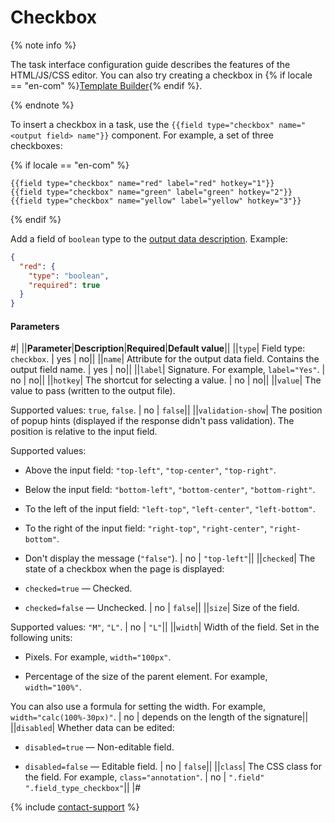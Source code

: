 # Checkbox

{% note info %}

The task interface configuration guide describes the features of the HTML/JS/CSS editor. You can also try creating a checkbox in {% if locale == "en-com" %}[Template Builder](../../../template-builder/reference/field.checkbox.md){% endif %}.

{% endnote %}

To insert a checkbox in a task, use the `{{field type="checkbox" name="<output field> name"}}` component. For example, a set of three checkboxes:

{% if locale == "en-com" %}

```plaintext
{{field type="checkbox" name="red" label="red" hotkey="1"}}
{{field type="checkbox" name="green" label="green" hotkey="2"}}
{{field type="checkbox" name="yellow" label="yellow" hotkey="3"}}
```

{% endif %}

Add a field of `boolean` type to the [output data description](../incoming.md). Example:

```json
{
  "red": {
    "type": "boolean",
    "required": true
  }
}
```

#### Parameters

#|
||**Parameter**|**Description**|**Required**|**Default value**||
||`type`| Field type: `checkbox`. | yes | no||
||`name`| Attribute for the output data field. Contains the output field name. | yes | no||
||`label`| Signature. For example, `label="Yes"`. | no | no||
||`hotkey`| The shortcut for selecting a value. | no | no||
||`value`| The value to pass (written to the output file).

Supported values: `true`, `false`. | no | `false`||
||`validation-show`| The position of popup hints (displayed if the response didn't pass validation). The position is relative to the input field.

Supported values:

- Above the input field: `"top-left"`, `"top-center"`, `"top-right"`.

- Below the input field: `"bottom-left"`, `"bottom-center"`, `"bottom-right"`.

- To the left of the input field: `"left-top"`, `"left-center"`, `"left-bottom"`.

- To the right of the input field: `"right-top"`, `"right-center"`, `"right-bottom"`.

- Don't display the message (`"false"`). | no | `"top-left"`||
||`checked`| The state of a checkbox when the page is displayed:

- `checked=true` — Checked.

- `checked=false` — Unchecked. | no | `false`||
||`size`| Size of the field.

Supported values: `"M"`, `"L"`. | no | `"L"`||
||`width`| Width of the field. Set in the following units:

- Pixels. For example, `width="100px"`.

- Percentage of the size of the parent element. For example, `width="100%"`.

You can also use a formula for setting the width. For example, `width="calc(100%-30px)"`. | no | depends on the length of the signature||
||`disabled`| Whether data can be edited:

- `disabled=true` — Non-editable field.

- `disabled=false` — Editable field. | no | `false`||
||`class`| The CSS class for the field. For example, `class="annotation"`. | no | `".field" ".field_type_checkbox"`||
|#

{% include [contact-support](../../_includes/contact-support.md) %}